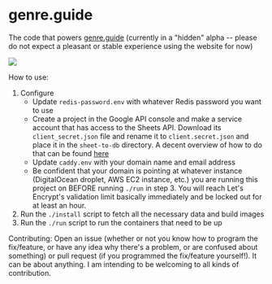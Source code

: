 # genre.guide
The code that powers [genre.guide](https://genre.guide) (currently in a "hidden" alpha -- please do not expect a pleasant or stable experience using the website for now)

[![](https://img.shields.io/discord/272098238511841280.svg?label=Discord&style=for-the-badge)](https://discord.gg/z5W6Cpd)


How to use:
1. Configure
    * Update `redis-password.env` with whatever Redis password you want to use
    * Create a project in the Google API console and make a service account that has access to the Sheets API. Download its `client_secret.json` file and rename it to `client.secret.json` and place it in the `sheet-to-db` directory. A decent overview of how to do that can be found [here](https://www.youtube.com/watch?v=vISRn5qFrkM)
    * Update `caddy.env` with your domain name and email address
    * Be confident that your domain is pointing at whatever instance (DigitalOcean droplet, AWS EC2 instance, etc.) you are running this project on BEFORE running `./run` in step 3. You will reach Let's Encrypt's validation limit basically immediately and be locked out for at least an hour.
2. Run the `./install` script to fetch all the necessary data and build images
3. Run the `./run` script to run the containers that need to be up

Contributing:
Open an issue (whether or not you know how to program the fix/feature, or have any idea why there's a problem, or are confused about something) or pull request (if you programmed the fix/feature yourself!). It can be about anything. I am intending to be welcoming to all kinds of contribution.
